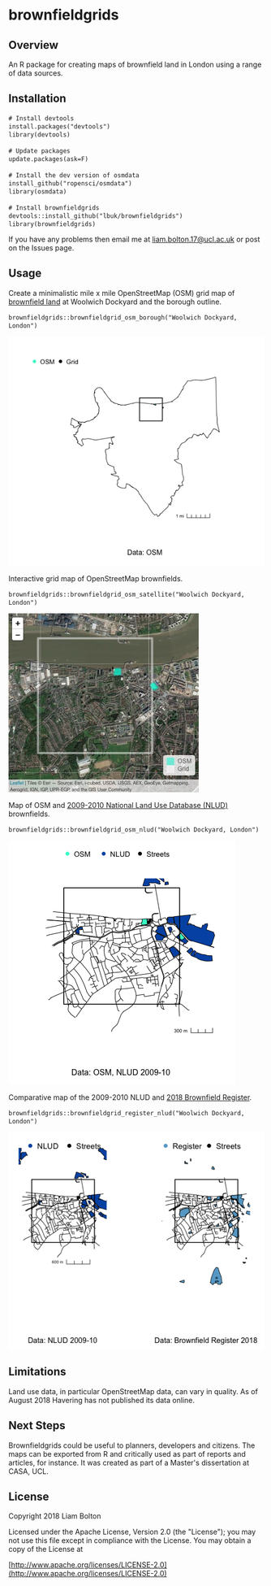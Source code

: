 # brownfieldgrids

## Overview
An R package for creating maps of brownfield land in London using a range of data sources.

## Installation
```
# Install devtools
install.packages("devtools")
library(devtools)

# Update packages
update.packages(ask=F)

# Install the dev version of osmdata
install_github("ropensci/osmdata")
library(osmdata)

# Install brownfieldgrids
devtools::install_github("lbuk/brownfieldgrids")
library(brownfieldgrids)
```
If you have any problems then email me at liam.bolton.17@ucl.ac.uk or post on the Issues page.

## Usage
Create a minimalistic mile x mile OpenStreetMap (OSM) grid map of [brownfield land](https://wiki.openstreetmap.org/wiki/Tag:landuse=brownfield) at Woolwich Dockyard and the borough outline.
```
brownfieldgrids::brownfieldgrid_osm_borough("Woolwich Dockyard, London")
```
![OSM Borough Map](https://github.com/lbuk/brownfieldgrids/blob/master/img/brownfieldgrid_osm_borough_woolwich_dockyard.png)

Interactive grid map of OpenStreetMap brownfields.
```
brownfieldgrids::brownfieldgrid_osm_satellite("Woolwich Dockyard, London")
```
![Interactive OSM Map](https://github.com/lbuk/brownfieldgrids/blob/master/img/brownfieldgrid_osm_satellite_b_woolwich_dockyard.jpeg)

Map of OSM and [2009-2010 National Land Use Database (NLUD)](https://data.london.gov.uk/dataset/london-brownfield-sites-review) brownfields.
```
brownfieldgrids::brownfieldgrid_osm_nlud("Woolwich Dockyard, London")
```
![NLUD and OSM Map](https://github.com/lbuk/brownfieldgrids/blob/master/img/brownfieldgrids_osm_nlud_woolwich_dockyard.png)

Comparative map of the 2009-2010 NLUD and [2018 Brownfield Register](https://data.london.gov.uk/dataset/brownfield-land-register).
```
brownfieldgrids::brownfieldgrid_register_nlud("Woolwich Dockyard, London")
```
![Brownfield Register and NLUD Map](https://github.com/lbuk/brownfieldgrids/blob/master/img/brownfieldgrid_register_nlud_woolwich_dockyard.png)

## Limitations
Land use data, in particular OpenStreetMap data, can vary in quality. As of August 2018 Havering has not published its data online.

## Next Steps
Brownfieldgrids could be useful to planners, developers and citizens. The maps can be exported from R and critically used as part of reports and articles, for instance. It was created as part of a Master's dissertation at CASA, UCL.

## License
Copyright 2018 Liam Bolton

Licensed under the Apache License, Version 2.0 (the "License");
you may not use this file except in compliance with the License.
You may obtain a copy of the License at

[http://www.apache.org/licenses/LICENSE-2.0](http://www.apache.org/licenses/LICENSE-2.0)
